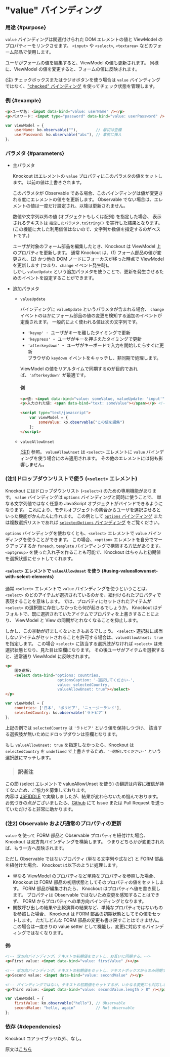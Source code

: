 # "value" バインディング

### 用途 {#purpose}

<code>value</code> バインディングは関連付けられた DOM エレメントの値と ViewModel のプロパティーをリンクさせます。
<code>&lt;input&gt;</code> や <code>&lt;select&gt;</code>, <code>&lt;textarea&gt;</code>
などのフォーム部品で使用します。

ユーザがフォームの値を編集すると、ViewModel の値も更新されます。
同様に、ViewModel の値を変更すると、フォームの値に反映されます。

(注) チェックボックスまたはラジオボタンを使う場合は <code>value</code>
バインディングではなく、<a href="checked-binding">"checked" バインディング</a>
を使ってチェック状態を管理します。

### 例 {#example}

```html
<p>ユーザ名: <input data-bind="value: userName" /></p>
<p>パスワード: <input type="password" data-bind="value: userPassword" /></p>
```

```javascript
var viewModel = {
	userName: ko.observable(""),        // 最初は空欄
	userPassword: ko.observable("abc"), // 事前に挿入
};
```

### パラメタ {#parameters}

- 主パラメタ
	
	Knockout はエレメントの <code>value</code> プロパティにこのパラメタの値をセットします。
	以前の値は上書きされます。
	
	このパラメタが Observable である場合、このバインディングは値が変更される度にエレメントの値をを更新します。
	Observable でない場合は、エレメントの値は一度だけ設定され、以降は更新されません。
	
	数値や文字列以外の値 (オブジェクトもしくは配列) を指定した場合、
	表示されるテキストは <code>指定したパラメタ.toString()</code> を実行した結果となります。
	(この機能に大した利用価値はないので、文字列か数値を指定するのがベストです。)
	
	ユーザが対象のフォーム部品を編集したとき、Knockout は ViewModel 上のプロパティを更新します。
	通常 Knockout は、(1) フォーム部品の値が変更され、(2) かつ他の DOM ノードにフォーカスが移った時点で
	ViewModel を更新します (つまり、<code>change</code> イベント発生時)。<br>
	しかし <code>valueUpdate</code> という追加パラメタを使うことで、更新を発生させるためのイベントを設定することができます。
	
- 追加パラメタ
	
	- `valueUpdate`
		
		バインディングに <code>valueUpdate</code> というパラメタが含まれる場合、
		<code>change</code> イベントのほかにフォーム部品の値の変更を検知する追加のイベントが定義されます。
		一般的によく使われる値は次の文字列です。
		
		- <code>'keyup'</code> &nbsp;-&nbsp; ユーザがキーを離したタイミングで更新</li>
		- <code>'keypress'</code> &nbsp;-&nbsp; ユーザがキーを押さえたタイミングで更新</li>
		- <code>'afterkeydown'</code> &nbsp;-&nbsp; ユーザがキーボードで入力を開始したらすぐに更新  
			ブラウザの <code>keydown</code> イベントをキャッチし、非同期で処理します。
		
		ViewModel の値をリアルタイムで同期するのが目的であれば、<code>'afterkeydown'</code> が最適です。
		
		#### 例
		
		```html
		<p>値: <input data-bind="value: someValue, valueUpdate: 'input'" /></p>
        <p>入力された値: <span data-bind="text: someValue"></span></p> <!-- リアルタイムで更新される -->
         
        <script type="text/javascript">
            var viewModel = {
                someValue: ko.observable("この値を編集")
            };
        </script>
		```
	
	- `valueAllowUnset`
		
		[(注1)](#note-1-working-with-drop-down-lists-ie-select-elements) 参照。
		`valueAllowUnset` は `<select>` エレメントに `value` バインディングを使う場合にのみ適用されます。
		その他のエレメントには何も影響しません。
		
### (注1)ドロップダウンリストで使う (`<select>` エレメント)

Knockout にはドロップダウンリスト (`<select>`) のための専用機能があります。
`value` バインディングは `options` バインディングと同時に使うことで、
単なる文字列値ではなく任意の JavaScript オブジェクトがバインドできるようになります。
これにより、モデルオブジェクトの集合からユーザを選択させるといった機能がかんたんに作れます。
この例として [`options` バインディング](options-binding) または複数選択リストであれば
[`selectedOptions` バインディング](selectedOptions-binding) をご覧ください。

`options` バインディングを使わなくとも、`<select>` エレメントで `value` バインディングを使うことができます。
この場合、`<option>` エレメントを自分でマークアップするか `foreach`, `template` バインディングで構築する方法があります。
`<optgroup>` を使った入れ子を作ることも可能で、Knockout はちゃんと初期値を選択状態にセットしてくれます。

#### `<select>` エレメントで `valueAllowUnset` を使う {#using-valueallowunset-with-select-elements}

通常 `<select>` エレメントで `value` バインディングを使うということは、
`<select>` のどのアイテムが選択されているのかを、紐付けられたプロパティで表現することを意味します。
では、プロパティにセットされたアイテムが `<select>` の選択肢に存在しなかったら何が起きるでしょうか。
Knockout はデフォルトで、既に選択されていたアイテムでプロパティを上書きすることにより、
ViewModel と View の同期がとれなくなることを抑止します。

しかし、この挙動が好ましくないときもあるでしょう。
`<select>` 選択肢に該当しないアイテムがセットされることを許可する場合は、`valueAllowUnset: true` を指定します。
この場合 `<select>` に該当する選択肢がなければ `<select>` は未選択状態となり、見た目は空欄になります。
その後ユーザがアイテムを選択すると、通常通り ViewModel に反映されます。

```html
<p>
    国を選択:
    <select data-bind="options: countries,
                       optionsCaption: '-選択してください-',
                       value: selectedCountry,
                       valueAllowUnset: true"></select>
</p>
```

```javascript
var viewModel = {
	countries: ['日本', 'ボリビア', 'ニュージーランド'],
	selectedCountry: ko.observable('ラトビア')
};
```

上記の例では `selectedCountry` は `'ラトビア'` という値を保持しつづけ、
該当する選択肢が無いためにドロップダウンは空欄となります。

もし `valueAllowUnset: true` を指定しなかったら、Knockout は `selectedCountry` を
`undefined` で上書きするため、`'-選択してください-'` という選択肢にマッチします。

> ### 訳者注
この節 (select エレメントで valueAllowUnset を使う) の翻訳は内容に確信が持てないため、ご協力を募集しております。  
内容は [JSFIDDLE](http://jsfiddle.net/sukobuto/W7nkM/1/) で実験しましたが、結果が変わらないため悩んでおります。  
お気づきの点がございましたら、[Github](https://github.com/sukobuto/knockoutjs-doc-ja/blob/master/docs/articles/value-binding.md)
にて Issue または Pull Request を送っていただけると非常に助かります。

### (注2) Observable および通常のプロパティの更新

`value` を使って FORM 部品と Observable プロパティを紐付けた場合、
Knockout は双方向バインディングを構築します。
つまりどちらかが変更されれば、もう一方へ反映されます。

ただし Observable ではないプロパティ (単なる文字列や式など) と FORM 部品を紐付けた場合、
Knockout は以下のように処理します。

- 単なる ViewModel のプロパティなど単純なプロパティを参照した場合、
	Knockout は FORM 部品の初期状態としてそのプロパティの値をセットします。
	FORM 部品が編集されたら、 Knockout はプロパティへ値を書き戻します。
	プロパティは Observable ではないため変更を感知することはできず、
	FORM からプロパティへの単方向バインディングとなります。
- 関数呼び出しの結果や比較演算の結果など、単純なプロパティではないものを参照した場合、
	Knockout は FORM 部品の初期状態としてその値をセットします。
	ただしどんな FORM 部品の変更も書き戻すことはできません。
	この場合は一度きりの value setter として機能し、変更に対応するバインディングではなくなります。

#### 例:

```html
<!-- 双方向バインディング。テキストの初期値をセットし、お互いに同期する。-->
<p>First value: <input data-bind="value: firstValue" /></p>
 
<!-- 単方向バインディング。テキストの初期値をセットし、テキストボックスからのみ同期する。-->
<p>Second value: <input data-bind="value: secondValue" /></p>
 
<!-- バインディングではない。テキストの初期値をセットするが、いかなる変更にも対応しない。-->
<p>Third value: <input data-bind="value: secondValue.length > 8" /></p>
```

```js
var viewModel = {
	firstValue: ko.observable("hello"), // Observable
	secondValue: "hello, again"         // Not observable
};
```

### 依存 {#dependencies}

Knockout コアライブラリ以外、なし。

<div class="tail_mini_text">原文は<a href="http://knockoutjs.com/documentation/<?php echo $identifier?>.html">こちら</a></div>